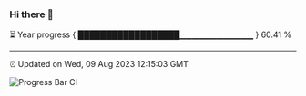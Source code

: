 ### Hi there 👋

⏳ Year progress { ██████████████████▁▁▁▁▁▁▁▁▁▁▁▁ } 60.41 %

---

⏰ Updated on Wed, 09 Aug 2023 12:15:03 GMT

![Progress Bar CI](https://github.com/Shyam-Makwana/GitHub-Actions-Demo/workflows/Progress%20Bar%20CI/badge.svg)
